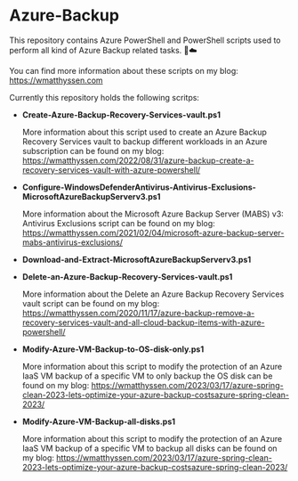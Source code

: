 # Azure-Backup

This repository contains Azure PowerShell and PowerShell scripts used to perform all kind of Azure Backup related tasks. 🚀☁️

You can find more information about these scripts on my blog: https://wmatthyssen.com


Currently this repository holds the following scritps:

- **Create-Azure-Backup-Recovery-Services-vault.ps1**

  More information about this script used to create an Azure Backup Recovery Services vault to backup different workloads in an Azure subscription can be found on my blog: https://wmatthyssen.com/2022/08/31/azure-backup-create-a-recovery-services-vault-with-azure-powershell/

- **Configure-WindowsDefenderAntivirus-Antivirus-Exclusions-MicrosoftAzureBackupServerv3.ps1**

  More information about the Microsoft Azure Backup Server (MABS) v3: Antivirus Exclusions script can be found on my blog: https://wmatthyssen.com/2021/02/04/microsoft-azure-backup-server-mabs-antivirus-exclusions/
  
- **Download-and-Extract-MicrosoftAzureBackupServerv3.ps1**

- **Delete-an-Azure-Backup-Recovery-Services-vault.ps1**

  More information about the Delete an Azure Backup Recovery Services vault script can be found on my blog: https://wmatthyssen.com/2020/11/17/azure-backup-remove-a-recovery-services-vault-and-all-cloud-backup-items-with-azure-powershell/
  
 - **Modify-Azure-VM-Backup-to-OS-disk-only.ps1**

   More information about this script to modify the protection of an Azure IaaS VM backup of a specific VM to only backup the OS disk can be found on my blog: https://wmatthyssen.com/2023/03/17/azure-spring-clean-2023-lets-optimize-your-azure-backup-costsazure-spring-clean-2023/
   
  - **Modify-Azure-VM-Backup-all-disks.ps1**

    More information about this script to modify the protection of an Azure IaaS VM backup of a specific VM to backup all disks can be found on my blog: https://wmatthyssen.com/2023/03/17/azure-spring-clean-2023-lets-optimize-your-azure-backup-costsazure-spring-clean-2023/
